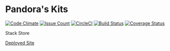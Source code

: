 # Pandora's Kits
[![Code Climate](https://codeclimate.com/github/jdhang/pandoras-kits/badges/gpa.svg)](https://codeclimate.com/github/jdhang/pandoras-kits)
[![Issue Count](https://codeclimate.com/github/jdhang/pandoras-kits/badges/issue_count.svg)](https://codeclimate.com/github/jdhang/pandoras-kits)
[![CircleCI](https://circleci.com/gh/jdhang/pandoras-kits/tree/master.svg?style=svg)](https://circleci.com/gh/jdhang/pandoras-kits/tree/master)
[![Build Status](https://travis-ci.org/jdhang/pandoras-kits.svg?branch=master)](https://travis-ci.org/jdhang/pandoras-kits)
[![Coverage Status](https://coveralls.io/repos/github/jdhang/pandoras-kits/badge.svg?branch=master)](https://coveralls.io/github/jdhang/pandoras-kits?branch=master)

Stack Store

[Deployed Site](http://107.170.138.144:1337/)

